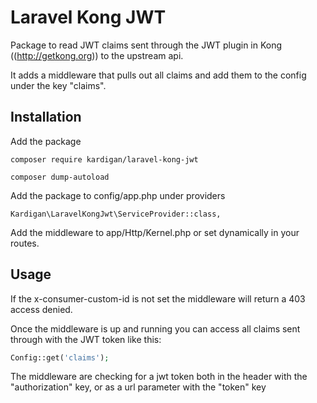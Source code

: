 # Laravel Kong JWT

Package to read JWT claims sent through the JWT
plugin in Kong ((http://getkong.org)) to the upstream api.

It adds a middleware that pulls out all claims and
add them to the config under the key "claims".

## Installation

Add the package

```
composer require kardigan/laravel-kong-jwt

composer dump-autoload
```

Add the package to config/app.php under providers
```
Kardigan\LaravelKongJwt\ServiceProvider::class,
```

Add the middleware to app/Http/Kernel.php or set dynamically in your routes.

## Usage

If the x-consumer-custom-id is not set the middleware will return a 403 access denied.

Once the middleware is up and running you can access
all claims sent through with the JWT token like this:

```php
Config::get('claims');
```

The middleware are checking for a jwt token both in the header with the "authorization" key, or as a url parameter with the "token" key
